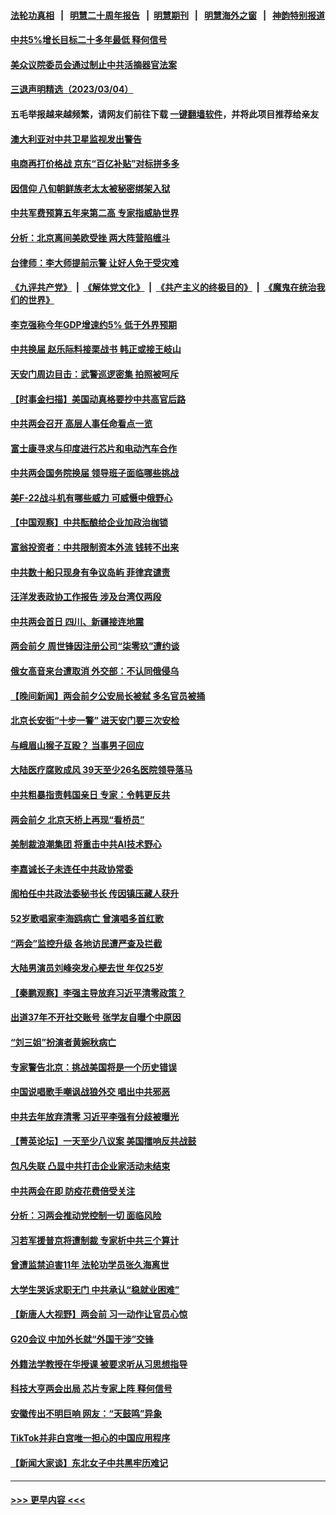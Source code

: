 #### [法轮功真相](https://github.com/gfw-breaker/truth/blob/master/README.md?t=0) &nbsp;&nbsp;|&nbsp;&nbsp; [明慧二十周年报告](https://github.com/gfw-breaker/mh-reports/blob/master/README.md?t=0) &nbsp;&nbsp;|&nbsp;&nbsp;[明慧期刊](https://github.com/gfw-breaker/mh-qikan) &nbsp;&nbsp;|&nbsp;&nbsp; [明慧海外之窗](https://github.com/gfw-breaker/mh-news/blob/master/README.md?t=0) &nbsp;&nbsp;|&nbsp;&nbsp; [神韵特别报道](https://github.com/gfw-breaker/mh-news/blob/master/shenyun.md?t=0)
#### [中共5%增长目标二十多年最低 释何信号](../pages/nsc413/n13943704.md?t=03060343) 
#### [美众议院委员会通过制止中共活摘器官法案](../pages/nsc413/n13943637.md?t=03060343) 
#### [三退声明精选（2023/03/04）](../pages/nsc413/n13943707.md?t=03060343) 
#### 五毛举报越来越频繁，请网友们前往下载 [一键翻墙软件](https://github.com/gfw-breaker/ssr-accounts)，并将此项目推荐给亲友
#### [澳大利亚对中共卫星监视发出警告](../pages/nsc413/n13943338.md?t=03060343) 
#### [电商再打价格战 京东“百亿补贴”对标拼多多](../pages/nsc413/n13943413.md?t=03060343) 
#### [因信仰 八旬朝鲜族老太太被秘密绑架入狱](../pages/nsc413/n13942333.md?t=03060343) 
#### [中共军费预算五年来第二高 专家指威胁世界](../pages/nsc413/n13943365.md?t=03060343) 
#### [分析：北京离间美欧受挫 两大阵营陷缠斗](../pages/nsc413/n13943304.md?t=03060343) 
#### [台律师：李大师提前示警 让好人免于受灾难](../pages/nsc413/n13943060.md?t=03060343) 
#### [《九评共产党》](https://github.com/begood0513/9ping.md/blob/master/README.md) &nbsp;|&nbsp; [《解体党文化》](../../../../jtdwh.md/blob/master/README.md)  &nbsp;|&nbsp; [《共产主义的终极目的》](../../../../gczydzjmd.md/blob/master/README.md) &nbsp;|&nbsp; [《魔鬼在统治我们的世界》](../../../../mgztzwmdsj.md/blob/master/README.md) 
#### [李克强称今年GDP增速约5% 低于外界预期](../pages/nsc413/n13943328.md?t=03060343) 
#### [中共换届 赵乐际料接栗战书 韩正或接王岐山](../pages/nsc413/n13943265.md?t=03060343) 
#### [天安门周边目击：武警巡逻密集 拍照被呵斥](../pages/nsc413/n13943290.md?t=03060343) 
#### [【时事金扫描】美国动真格要抄中共高官后路](../pages/nsc413/n13943063.md?t=03060343) 
#### [中共两会召开 高层人事任命看点一览](../pages/nsc413/n13943163.md?t=03060343) 
#### [富士康寻求与印度进行芯片和电动汽车合作](../pages/nsc413/n13943154.md?t=03060343) 
#### [中共两会国务院换届 领导班子面临哪些挑战](../pages/nsc413/n13943142.md?t=03060343) 
#### [美F-22战斗机有哪些威力 可威慑中俄野心](../pages/nsc413/n13943123.md?t=03060343) 
#### [【中国观察】中共酝酿给企业加政治枷锁](../pages/nsc413/n13943014.md?t=03060343) 
#### [富翁投资者：中共限制资本外流 钱转不出来](../pages/nsc413/n13942831.md?t=03060343) 
#### [中共数十船只现身有争议岛屿 菲律宾谴责](../pages/nsc413/n13943042.md?t=03060343) 
#### [汪洋发表政协工作报告 涉及台湾仅两段](../pages/nsc413/n13942981.md?t=03060343) 
#### [中共两会首日 四川、新疆接连地震](../pages/nsc413/n13943003.md?t=03060343) 
#### [两会前夕 周世锋因注册公司“柒零玖”遭约谈](../pages/nsc413/n13942894.md?t=03060343) 
#### [俄女高音来台遭取消 外交部：不认同俄侵乌](../pages/nsc413/n13942832.md?t=03060343) 
#### [【晚间新闻】两会前夕公安局长被弑 多名官员被捅](../pages/nsc413/n13942954.md?t=03060343) 
#### [北京长安街“十步一警” 进天安门要三次安检](../pages/nsc413/n13942836.md?t=03060343) 
#### [与峨眉山猴子互殴？ 当事男子回应](../pages/nsc413/n13942952.md?t=03060343) 
#### [大陆医疗腐败成风 39天至少26名医院领导落马](../pages/nsc413/n13942886.md?t=03060343) 
#### [中共粗暴指责韩国亲日 专家：令韩更反共](../pages/nsc413/n13942885.md?t=03060343) 
#### [两会前夕 北京天桥上再现“看桥员”](../pages/nsc413/n13942719.md?t=03060343) 
#### [美制裁浪潮集团 将重击中共AI技术野心](../pages/nsc413/n13942798.md?t=03060343) 
#### [李嘉诚长子未连任中共政协常委](../pages/nsc413/n13942685.md?t=03060343) 
#### [訚柏任中共政法委秘书长 传因镇压藏人获升](../pages/nsc413/n13942732.md?t=03060343) 
#### [52岁歌唱家李海鸥病亡 曾演唱多首红歌](../pages/nsc413/n13942634.md?t=03060343) 
#### [“两会”监控升级 各地访民遭严查及拦截](../pages/nsc413/n13942702.md?t=03060343) 
#### [大陆男演员刘峰突发心梗去世 年仅25岁](../pages/nsc413/n13942691.md?t=03060343) 
#### [【秦鹏观察】李强主导放弃习近平清零政策？](../pages/nsc413/n13942614.md?t=03060343) 
#### [出道37年不开社交账号 张学友自曝个中原因](../pages/nsc413/n13942567.md?t=03060343) 
#### [“刘三姐”扮演者黄婉秋病亡](../pages/nsc413/n13942652.md?t=03060343) 
#### [专家警告北京：挑战美国将是一个历史错误](../pages/nsc413/n13942591.md?t=03060343) 
#### [中国说唱歌手嘲讽战狼外交 唱出中共邪恶](../pages/nsc413/n13942584.md?t=03060343) 
#### [中共去年放弃清零 习近平李强有分歧被曝光](../pages/nsc413/n13942612.md?t=03060343) 
#### [【菁英论坛】一天至少八议案 美国擂响反共战鼓](../pages/nsc413/n13942561.md?t=03060343) 
#### [包凡失联 凸显中共打击企业家活动未结束](../pages/nsc413/n13942585.md?t=03060343) 
#### [中共两会在即 防疫花费倍受关注](../pages/nsc413/n13942587.md?t=03060343) 
#### [分析：习两会推动党控制一切 面临风险](../pages/nsc413/n13942566.md?t=03060343) 
#### [习若军援普京将遭制裁 专家析中共三个算计](../pages/nsc413/n13941775.md?t=03060343) 
#### [曾遭监禁迫害11年 法轮功学员张久海离世](../pages/nsc413/n13941569.md?t=03060343) 
#### [大学生哭诉求职无门 中共承认“稳就业困难”](../pages/nsc413/n13942260.md?t=03060343) 
#### [【新唐人大视野】两会前 习一动作让官员心惊](../pages/nsc413/n13942364.md?t=03060343) 
#### [G20会议 中加外长就“外国干涉”交锋](../pages/nsc413/n13942524.md?t=03060343) 
#### [外籍法学教授在华授课 被要求听从习思想指导](../pages/nsc413/n13942554.md?t=03060343) 
#### [科技大亨两会出局 芯片专家上阵 释何信号](../pages/nsc413/n13942518.md?t=03060343) 
#### [安徽传出不明巨响 网友：“天鼓鸣”异象](../pages/nsc413/n13942373.md?t=03060343) 
#### [TikTok并非白宫唯一担心的中国应用程序](../pages/nsc413/n13942494.md?t=03060343) 
#### [【新闻大家谈】东北女子中共黑牢历难记](../pages/nsc413/n13942450.md?t=03060343) 

----
#### [ >>> 更早内容 <<< ](../indexes/nsc413-earlier.md)
